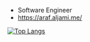- Software Engineer
- https://araf.aljami.me/

[![Top Langs](https://github-readme-stats.vercel.app/api/top-langs/?username=CLown1331&layout=compact&hide=css,html,shaderlab,glsl,hlsl&langs_count=8)](https://github.com/anuraghazra/github-readme-stats)
